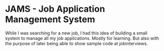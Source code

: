 # JAMS - Job Application Management System

While I was searching for a new job, I had this idea of building a small system to manage all my job applications. Mostly for learning. But also with the purpose of later being able to show sample code at jobinterviews.
